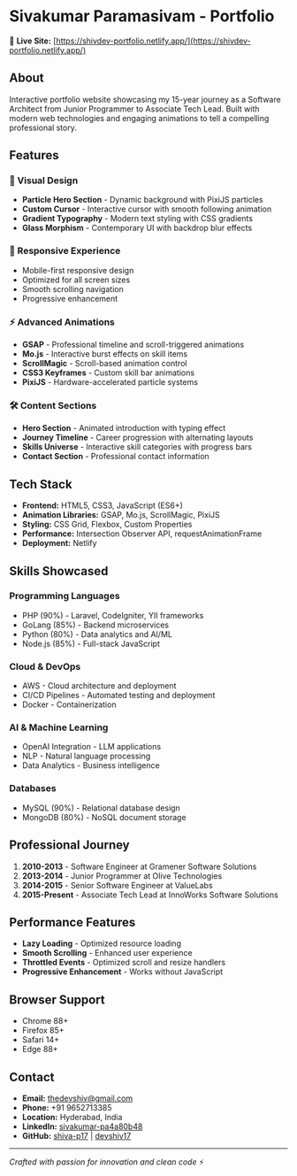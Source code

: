 # Sivakumar Paramasivam - Portfolio

🚀 **Live Site:** [https://shivdev-portfolio.netlify.app/](https://shivdev-portfolio.netlify.app/)

## About

Interactive portfolio website showcasing my 15-year journey as a Software Architect from Junior Programmer to Associate Tech Lead. Built with modern web technologies and engaging animations to tell a compelling professional story.

## Features

### 🎨 Visual Design
- **Particle Hero Section** - Dynamic background with PixiJS particles
- **Custom Cursor** - Interactive cursor with smooth following animation
- **Gradient Typography** - Modern text styling with CSS gradients
- **Glass Morphism** - Contemporary UI with backdrop blur effects

### 📱 Responsive Experience
- Mobile-first responsive design
- Optimized for all screen sizes
- Smooth scrolling navigation
- Progressive enhancement

### ⚡ Advanced Animations
- **GSAP** - Professional timeline and scroll-triggered animations
- **Mo.js** - Interactive burst effects on skill items
- **ScrollMagic** - Scroll-based animation control
- **CSS3 Keyframes** - Custom skill bar animations
- **PixiJS** - Hardware-accelerated particle systems

### 🛠 Content Sections
- **Hero Section** - Animated introduction with typing effect
- **Journey Timeline** - Career progression with alternating layouts
- **Skills Universe** - Interactive skill categories with progress bars
- **Contact Section** - Professional contact information

## Tech Stack

- **Frontend:** HTML5, CSS3, JavaScript (ES6+)
- **Animation Libraries:** GSAP, Mo.js, ScrollMagic, PixiJS
- **Styling:** CSS Grid, Flexbox, Custom Properties
- **Performance:** Intersection Observer API, requestAnimationFrame
- **Deployment:** Netlify

## Skills Showcased

### Programming Languages
- PHP (90%) - Laravel, CodeIgniter, YII frameworks
- GoLang (85%) - Backend microservices
- Python (80%) - Data analytics and AI/ML
- Node.js (85%) - Full-stack JavaScript

### Cloud & DevOps
- AWS - Cloud architecture and deployment
- CI/CD Pipelines - Automated testing and deployment
- Docker - Containerization

### AI & Machine Learning
- OpenAI Integration - LLM applications
- NLP - Natural language processing
- Data Analytics - Business intelligence

### Databases
- MySQL (90%) - Relational database design
- MongoDB (80%) - NoSQL document storage

## Professional Journey

1. **2010-2013** - Software Engineer at Gramener Software Solutions
2. **2013-2014** - Junior Programmer at Olive Technologies
3. **2014-2015** - Senior Software Engineer at ValueLabs
4. **2015-Present** - Associate Tech Lead at InnoWorks Software Solutions

## Performance Features

- **Lazy Loading** - Optimized resource loading
- **Smooth Scrolling** - Enhanced user experience
- **Throttled Events** - Optimized scroll and resize handlers
- **Progressive Enhancement** - Works without JavaScript

## Browser Support

- Chrome 88+
- Firefox 85+
- Safari 14+
- Edge 88+

## Contact

- **Email:** thedevshiv@gmail.com
- **Phone:** +91 9652713385
- **Location:** Hyderabad, India
- **LinkedIn:** [sivakumar-pa4a80b48](https://linkedin.com/in/sivakumar-pa4a80b48/)
- **GitHub:** [shiva-p17](https://github.com/shiva-p17) | [devshiv17](https://github.com/devshiv17)

---

*Crafted with passion for innovation and clean code* ⚡